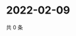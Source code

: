 # 2022-02-09

共 0 条

<!-- BEGIN WEIBO -->
<!-- 最后更新时间 Wed Feb 09 2022 06:10:45 GMT+0800 (China Standard Time) -->

<!-- END WEIBO -->
